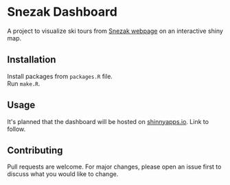 # Snezak Dashboard

A project to visualize ski tours from [Snezak webpage](https://www.snezak.si/) on an interactive shiny map. 

## Installation 

Install packages from `packages.R` file.  
Run `make.R`.

## Usage
It's planned that the dashboard will be hosted on [shinnyapps.io](https://www.shinyapps.io/). Link to follow. 

## Contributing
Pull requests are welcome. For major changes, please open an issue first to discuss what you would like to change.